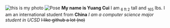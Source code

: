 ![this is my photo]() ![Pose](https://user-images.githubusercontent.com/99648470/193440788-bfd1c357-7209-4126-ac45-2864720206ee.jpg)
**My name is Yuang Cui**
I am <sub>6 ft 2</sub> tall and <sub>165</sub> Ibs.
I am an international student from **China**
_I am a computer science major student in UCSD_
~~I like github a lot (no)~~

